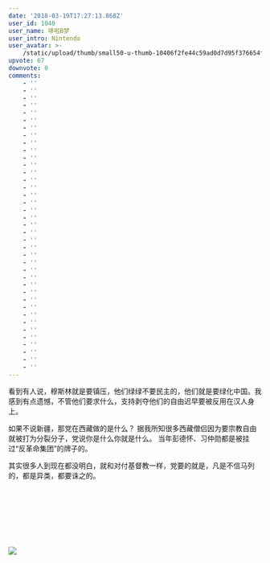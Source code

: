 ```yaml
---
date: '2018-03-19T17:27:13.868Z'
user_id: 1040
user_name: 哆啦B梦
user_intro: Nintendo
user_avatar: >-
    /static/upload/thumb/small50-u-thumb-10406f2fe44c59ad0d7d95f376654fe28b4efd063f05.png
upvote: 67
downvote: 0
comments:
    - ''
    - ''
    - ''
    - ''
    - ''
    - ''
    - ''
    - ''
    - ''
    - ''
    - ''
    - ''
    - ''
    - ''
    - ''
    - ''
    - ''
    - ''
    - ''
    - ''
    - ''
    - ''
    - ''
    - ''
    - ''
    - ''
    - ''
    - ''
    - ''
    - ''
    - ''
    - ''
    - ''
    - ''
    - ''
    - ''
    - ''
    - ''
    - ''
---
```


<div><p>看到有人说，穆斯林就是要镇压，他们绿绿不要民主的，他们就是要绿化中国。我感到有点遗憾，不管他们要求什么，支持剥夺他们的自由迟早要被反用在汉人身上。</p><p>如果不说新疆，那党在西藏做的是什么？ 据我所知很多西藏僧侣因为要宗教自由就被打为分裂分子，党说你是什么你就是什么。 当年彭德怀、习仲勋都是被挂过“反革命集团”的牌子的。</p><p>其实很多人到现在都没明白，就和对付基督教一样，党要的就是，凡是不信马列的，都是异类，都要诛之的。</p><p><br></p><p><img src="https://web.archive.org:443/web/20181027093829im_/https://pincimg.com/posts/49723/9934a2ff3d76b5b772198e6db1c21b4c.jpg" height="0"></p><p><img src="https://web.archive.org:443/web/20181027093829im_/https://pincimg.com/posts/49723/111a9dfbb7806d70723777b9297aafb5.jpg" height="0"></p><p><img src="https://web.archive.org:443/web/20181027093829im_/https://pincimg.com/posts/49723/7f58d7e36c9c740cfac1edfbcfbadaf1.jpg" height="0"></p><p><img src="https://web.archive.org:443/web/20181027093829im_/https://pincimg.com/posts/49723/5e2f1d17ad35e2bd9df9f4a624fc603b.jpg" height="0"></p><p><br></p><p><img src="https://web.archive.org:443/web/20181027093829im_/http://m1.ablwang.com/uploadfile/2015/1222/20151222073844718.jpg"><br></p></div>
